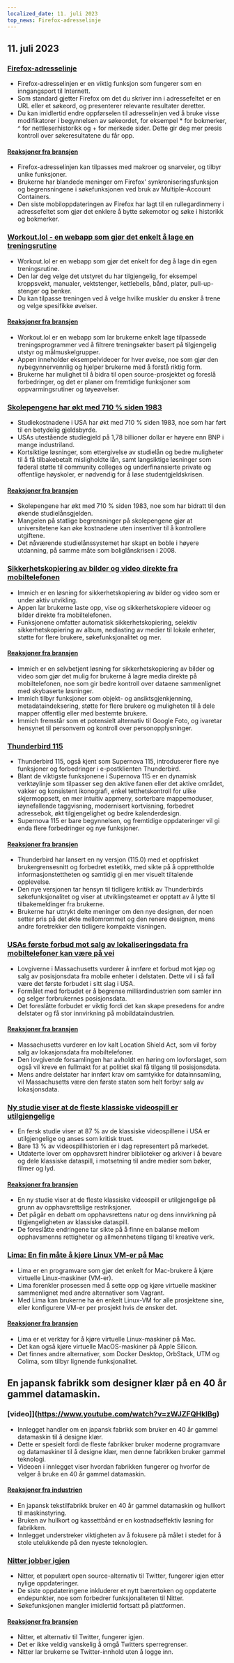 ```yaml
---
localized_date: 11. juli 2023
top_news: Firefox-adresselinje
---
```


## 11. juli 2023

### [Firefox-adresselinje](https://wiki.tilde.institute/w/firefox-address-bar-tips)

- Firefox-adresselinjen er en viktig funksjon som fungerer som en inngangsport til Internett.
- Som standard gjetter Firefox om det du skriver inn i adressefeltet er en URL eller et søkeord, og presenterer relevante resultater deretter.
- Du kan imidlertid endre oppførselen til adresselinjen ved å bruke visse modifikatorer i begynnelsen av søkeordet, for eksempel \* for bokmerker, ^ for nettleserhistorikk og + for merkede sider. Dette gir deg mer presis kontroll over søkeresultatene du får opp.

#### [Reaksjoner fra bransjen](http://news.ycombinator.com/item?id=36666116)

- Firefox-adresselinjen kan tilpasses med makroer og snarveier, og tilbyr unike funksjoner.
- Brukerne har blandede meninger om Firefox' synkroniseringsfunksjon og begrensningene i søkefunksjonen ved bruk av Multiple-Account Containers.
- Den siste mobiloppdateringen av Firefox har lagt til en rullegardinmeny i adressefeltet som gjør det enklere å bytte søkemotor og søke i historikk og bokmerker.

### [Workout.lol - en webapp som gjør det enkelt å lage en treningsrutine](https://workout.lol)

- Workout.lol er en webapp som gjør det enkelt for deg å lage din egen treningsrutine.
- Den lar deg velge det utstyret du har tilgjengelig, for eksempel kroppsvekt, manualer, vektstenger, kettlebells, bånd, plater, pull-up-stenger og benker.
- Du kan tilpasse treningen ved å velge hvilke muskler du ønsker å trene og velge spesifikke øvelser.

#### [Reaksjoner fra bransjen](http://news.ycombinator.com/item?id=36662655)

- Workout.lol er en webapp som lar brukerne enkelt lage tilpassede treningsprogrammer ved å filtrere treningsøkter basert på tilgjengelig utstyr og målmuskelgrupper.
- Appen inneholder eksempelvideoer for hver øvelse, noe som gjør den nybegynnervennlig og hjelper brukerne med å forstå riktig form.
- Brukerne har mulighet til å bidra til open source-prosjektet og foreslå forbedringer, og det er planer om fremtidige funksjoner som oppvarmingsrutiner og tøyeøvelser.

### [Skolepengene har økt med 710 % siden 1983](https://statecraft.beehiiv.com/p/student-loan-debt-forgiveness)

- Studiekostnadene i USA har økt med 710 % siden 1983, noe som har ført til en betydelig gjeldsbyrde.
- USAs utestående studiegjeld på 1,78 billioner dollar er høyere enn BNP i mange industriland.
- Kortsiktige løsninger, som ettergivelse av studielån og bedre muligheter til å få tilbakebetalt misligholdte lån, samt langsiktige løsninger som føderal støtte til community colleges og underfinansierte private og offentlige høyskoler, er nødvendig for å løse studentgjeldskrisen.

#### [Reaksjoner fra bransjen](http://news.ycombinator.com/item?id=36669253)

- Skolepengene har økt med 710 % siden 1983, noe som har bidratt til den økende studielånsgjelden.
- Mangelen på statlige begrensninger på skolepengene gjør at universitetene kan øke kostnadene uten insentiver til å kontrollere utgiftene.
- Det nåværende studielånssystemet har skapt en boble i høyere utdanning, på samme måte som boliglånskrisen i 2008.

### [Sikkerhetskopiering av bilder og video direkte fra mobiltelefonen](https://github.com/immich-app/immich)

- Immich er en løsning for sikkerhetskopiering av bilder og video som er under aktiv utvikling.
- Appen lar brukerne laste opp, vise og sikkerhetskopiere videoer og bilder direkte fra mobiltelefonen.
- Funksjonene omfatter automatisk sikkerhetskopiering, selektiv sikkerhetskopiering av album, nedlasting av medier til lokale enheter, støtte for flere brukere, søkefunksjonalitet og mer.

#### [Reaksjoner fra bransjen](http://news.ycombinator.com/item?id=36673224)

- Immich er en selvbetjent løsning for sikkerhetskopiering av bilder og video som gjør det mulig for brukerne å lagre media direkte på mobiltelefonen, noe som gir bedre kontroll over dataene sammenlignet med skybaserte løsninger.
- Immich tilbyr funksjoner som objekt- og ansiktsgjenkjenning, metadataindeksering, støtte for flere brukere og muligheten til å dele mapper offentlig eller med bestemte brukere.
- Immich fremstår som et potensielt alternativ til Google Foto, og ivaretar hensynet til personvern og kontroll over personopplysninger.

### [Thunderbird 115](https://www.thunderbird.net/en-US/thunderbird/115.0/whatsnew/)

- Thunderbird 115, også kjent som Supernova 115, introduserer flere nye funksjoner og forbedringer i e-postklienten Thunderbird.
- Blant de viktigste funksjonene i Supernova 115 er en dynamisk verktøylinje som tilpasser seg den aktive fanen eller det aktive området, vakker og konsistent ikonografi, enkel tetthetskontroll for ulike skjermoppsett, en mer intuitiv appmeny, sorterbare mappemoduser, iøynefallende taggvisning, modernisert kortvisning, forbedret adressebok, økt tilgjengelighet og bedre kalenderdesign.
- Supernova 115 er bare begynnelsen, og fremtidige oppdateringer vil gi enda flere forbedringer og nye funksjoner.

#### [Reaksjoner fra bransjen](http://news.ycombinator.com/item?id=36664113)

- Thunderbird har lansert en ny versjon (115.0) med et oppfrisket brukergrensesnitt og forbedret estetikk, med sikte på å opprettholde informasjonstettheten og samtidig gi en mer visuelt tiltalende opplevelse.
- Den nye versjonen tar hensyn til tidligere kritikk av Thunderbirds søkefunksjonalitet og viser at utviklingsteamet er opptatt av å lytte til tilbakemeldinger fra brukerne.
- Brukerne har uttrykt delte meninger om den nye designen, der noen setter pris på det økte mellomrommet og den renere designen, mens andre foretrekker den tidligere kompakte visningen.

### [USAs første forbud mot salg av lokaliseringsdata fra mobiltelefoner kan være på vei](https://www.wsj.com/articles/first-u-s-ban-on-sale-of-cellphone-location-data-might-be-coming-fbe47e53)

- Lovgiverne i Massachusetts vurderer å innføre et forbud mot kjøp og salg av posisjonsdata fra mobile enheter i delstaten. Dette vil i så fall være det første forbudet i sitt slag i USA.
- Formålet med forbudet er å begrense milliardindustrien som samler inn og selger forbrukernes posisjonsdata.
- Det foreslåtte forbudet er viktig fordi det kan skape presedens for andre delstater og få stor innvirkning på mobildataindustrien.

#### [Reaksjoner fra bransjen](http://news.ycombinator.com/item?id=36667848)

- Massachusetts vurderer en lov kalt Location Shield Act, som vil forby salg av lokasjonsdata fra mobiltelefoner.
- Den lovgivende forsamlingen har avholdt en høring om lovforslaget, som også vil kreve en fullmakt for at politiet skal få tilgang til posisjonsdata.
- Mens andre delstater har innført krav om samtykke for datainnsamling, vil Massachusetts være den første staten som helt forbyr salg av lokasjonsdata.

### [Ny studie viser at de fleste klassiske videospill er utilgjengelige](https://gamehistory.org/87percent/)

- En fersk studie viser at 87 % av de klassiske videospillene i USA er utilgjengelige og anses som kritisk truet.
- Bare 13 % av videospillhistorien er i dag representert på markedet.
- Utdaterte lover om opphavsrett hindrer biblioteker og arkiver i å bevare og dele klassiske dataspill, i motsetning til andre medier som bøker, filmer og lyd.

#### [Reaksjoner fra bransjen](http://news.ycombinator.com/item?id=36668472)

- En ny studie viser at de fleste klassiske videospill er utilgjengelige på grunn av opphavsrettslige restriksjoner.
- Det pågår en debatt om opphavsrettens natur og dens innvirkning på tilgjengeligheten av klassiske dataspill.
- De foreslåtte endringene tar sikte på å finne en balanse mellom opphavsmenns rettigheter og allmennhetens tilgang til kreative verk.

### [Lima: En fin måte å kjøre Linux VM-er på Mac](https://jvns.ca/blog/2023/07/10/lima--a-nice-way-to-run-linux-vms-on-mac/)

- Lima er en programvare som gjør det enkelt for Mac-brukere å kjøre virtuelle Linux-maskiner (VM-er).
- Lima forenkler prosessen med å sette opp og kjøre virtuelle maskiner sammenlignet med andre alternativer som Vagrant.
- Med Lima kan brukerne ha én enkelt Linux-VM for alle prosjektene sine, eller konfigurere VM-er per prosjekt hvis de ønsker det.

#### [Reaksjoner fra bransjen](http://news.ycombinator.com/item?id=36668964)

- Lima er et verktøy for å kjøre virtuelle Linux-maskiner på Mac.
- Det kan også kjøre virtuelle MacOS-maskiner på Apple Silicon.
- Det finnes andre alternativer, som Docker Desktop, OrbStack, UTM og Colima, som tilbyr lignende funksjonalitet.

## En japansk fabrikk som designer klær på en 40 år gammel datamaskin.

### [video]](https://www.youtube.com/watch?v=zWJZFQHklBg)

- Innlegget handler om en japansk fabrikk som bruker en 40 år gammel datamaskin til å designe klær.
- Dette er spesielt fordi de fleste fabrikker bruker moderne programvare og datamaskiner til å designe klær, men denne fabrikken bruker gammel teknologi.
- Videoen i innlegget viser hvordan fabrikken fungerer og hvorfor de velger å bruke en 40 år gammel datamaskin.

#### [Reaksjoner fra industrien](http://news.ycombinator.com/item?id=36662392)

- En japansk tekstilfabrikk bruker en 40 år gammel datamaskin og hullkort til maskinstyring.
- Bruken av hullkort og kassettbånd er en kostnadseffektiv løsning for fabrikken.
- Innlegget understreker viktigheten av å fokusere på målet i stedet for å stole utelukkende på den nyeste teknologien.

### [Nitter jobber igjen](https://github.com/zedeus/nitter/pull/927)

- Nitter, et populært open source-alternativ til Twitter, fungerer igjen etter nylige oppdateringer.
- De siste oppdateringene inkluderer et nytt bærertoken og oppdaterte endepunkter, noe som forbedrer funksjonaliteten til Nitter.
- Søkefunksjonen mangler imidlertid fortsatt på plattformen.

#### [Reaksjoner fra bransjen](http://news.ycombinator.com/item?id=36665406)

- Nitter, et alternativ til Twitter, fungerer igjen.
- Det er ikke veldig vanskelig å omgå Twitters sperregrenser.
- Nitter lar brukerne se Twitter-innhold uten å logge inn.
